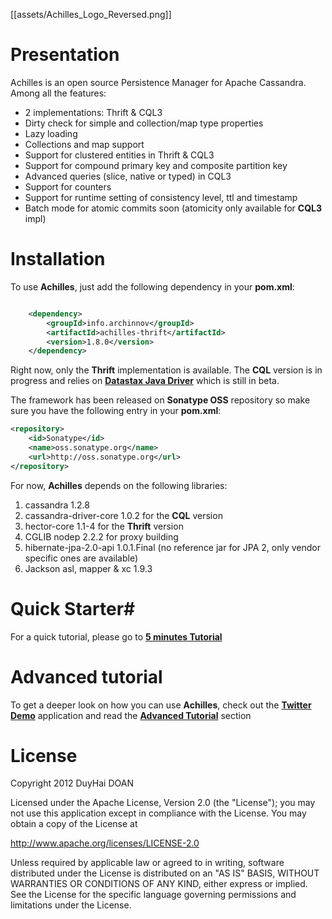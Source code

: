[[assets/Achilles_Logo_Reversed.png]]

# Presentation #

 Achilles is an open source Persistence Manager for Apache Cassandra. Among all the features:

 - 2 implementations: Thrift & CQL3
 - Dirty check for simple and collection/map type properties
 - Lazy loading
 - Collections and map support
 - Support for clustered entities in Thrift & CQL3
 - Support for compound primary key and composite partition key
 - Advanced queries (slice, native or typed) in CQL3
 - Support for counters
 - Support for runtime setting of consistency level, ttl and timestamp
 - Batch mode for atomic commits soon (atomicity only available for **CQL3** impl)

# Installation #

 To use **Achilles**, just add the following dependency in your **pom.xml**:

```xml

	<dependency>	
		<groupId>info.archinnov</groupId>
		<artifactId>achilles-thrift</artifactId>
		<version>1.8.0</version>
	</dependency>  
```

Right now, only the **Thrift** implementation is available. The **CQL** version is in progress and relies on **[Datastax Java Driver]** which is still in beta. 

The framework has been released on **Sonatype OSS** repository so make sure you have the following
 entry in your **pom.xml**:

```xml
<repository>
	<id>Sonatype</id>
	<name>oss.sonatype.org</name>
	<url>http://oss.sonatype.org</url>
</repository>
```

 For now, **Achilles** depends on the following libraries:
 
 1. cassandra 1.2.8
 2. cassandra-driver-core 1.0.2 for the **CQL** version
 3. hector-core 1.1-4 for the **Thrift** version
 4. CGLIB nodep 2.2.2 for proxy building
 5. hibernate-jpa-2.0-api 1.0.1.Final (no reference jar for JPA 2, only vendor specific ones are available)
 6. Jackson asl, mapper & xc 1.9.3 

# Quick Starter#

 For a quick tutorial, please go to **[5 minutes Tutorial]**

# Advanced tutorial #

 To get a deeper look on how you can use **Achilles**, check out the **[Twitter Demo]** application and read the **[Advanced Tutorial]** section
    
# License #
Copyright 2012 DuyHai DOAN

Licensed under the Apache License, Version 2.0 (the "License"); you may not use this application except in compliance with the License. You may obtain a copy of the License at

http://www.apache.org/licenses/LICENSE-2.0

Unless required by applicable law or agreed to in writing, software distributed under the License is distributed on an "AS IS" BASIS, WITHOUT WARRANTIES OR CONDITIONS OF ANY KIND, either express or implied. See the License for the specific language governing permissions and limitations under the License.

[5 minutes Tutorial]: https://github.com/doanduyhai/Achilles/wiki/5-minutes-Tutorial
[Twitter Demo]: https://github.com/doanduyhai/Achilles-Twitter-Demo
[Advanced Tutorial]: https://github.com/doanduyhai/Achilles/wiki/Advanced-Tutorial:-Twitter-Demo
[Datastax Java Driver]: https://github.com/datastax/java-driver
